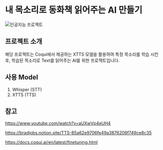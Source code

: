 # 내 목소리로 동화책 읽어주는 AI 만들기

![인공지능 프로젝트](https://github.com/user-attachments/assets/35ca9f49-8e1f-497f-a273-6f8b026a1764)


## 프로젝트 소개
해당 프로젝트는 Coqui에서 제공하는 XTTS 모델을 활용하여 특정 목소리를 학습 시킨 후, 학습된 목소리로 Text를 읽어주는 AI를 위한 프로젝트입니다. 

## 사용 Model
1. Whisper (STT)
2. XTTS (TTS)

## 참고

https://www.youtube.com/watch?v=aUXwVp4eUH4

https://bradjobs.notion.site/TTS-85a62e9706fe49a3876208f749ce8c35

https://docs.coqui.ai/en/latest/finetuning.html

